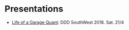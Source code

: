# Presentations

* [Life of a Garage Quant](https://docs.google.com/presentation/d/1hxFPS0zHNGQ3zIW5Imaz_3zj-LWLCEYEOEulozYfXP0/edit?usp=sharing): DDD SouthWest 2018. Sat. 21/4
